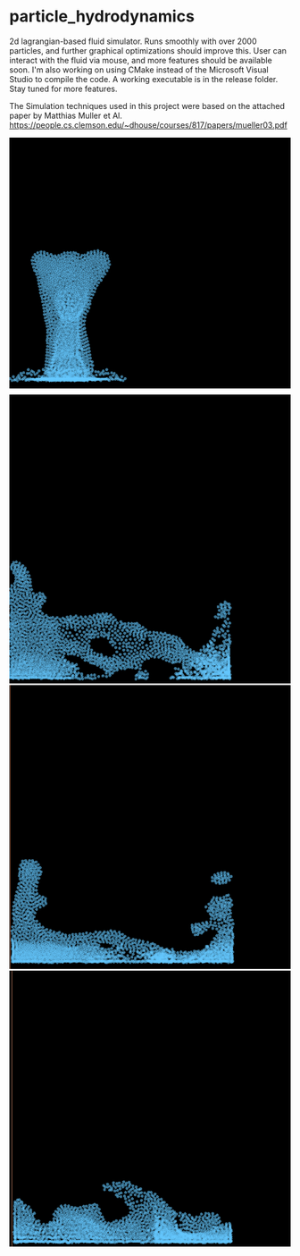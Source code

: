 # particle_hydrodynamics
2d lagrangian-based fluid simulator. Runs smoothly with over 2000 particles, and further graphical optimizations should improve this. User can interact with the fluid via mouse, and more features should be available soon. I'm also working on using CMake instead of the Microsoft Visual Studio to compile the code. 
A working executable is in the release folder. Stay tuned for more features.

The Simulation techniques used in this project were based on the attached paper by Matthias Muller et Al.
https://people.cs.clemson.edu/~dhouse/courses/817/papers/mueller03.pdf

![Alt text](sph_screenshots/2018-11-05.png)
![Alt text](sph_screenshots/2018-11-05%20(1).png)
![Alt text](sph_screenshots/2018-11-05%20(2).png?raw=true "fluid simulation3")
![Alt text](sph_screenshots/2018-11-05%20(3).png?raw=true "fluid simulation4")
